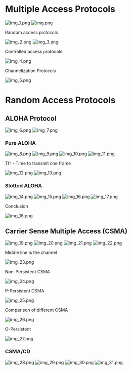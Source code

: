 # Multiple Access Protocols

![img_1.png](img_1.png)
![img.png](img.png)

Random access protocols

![img_2.png](img_2.png)
![img_3.png](img_3.png)

Controlled access protocols

![img_4.png](img_4.png)

Channelization Protocols

![img_5.png](img_5.png)

# Random Access Protocols

## ALOHA Protocol

![img_6.png](img_6.png)
![img_7.png](img_7.png)

### Pure ALOHA

![img_8.png](img_8.png)
![img_9.png](img_9.png)
![img_10.png](img_10.png)
![img_11.png](img_11.png)

Tfr - Time to transmit one frame

![img_12.png](img_12.png)
![img_13.png](img_13.png)

### Slotted ALOHA

![img_14.png](img_14.png)
![img_15.png](img_15.png)
![img_16.png](img_16.png)
![img_17.png](img_17.png)

Conclusion

![img_18.png](img_18.png)

## Carrier Sense Multiple Access (CSMA)

![img_19.png](img_19.png)
![img_20.png](img_20.png)
![img_21.png](img_21.png)
![img_22.png](img_22.png)

Middle line is the channel

![img_23.png](img_23.png)

Non-Persistent CSMA

![img_24.png](img_24.png)

P-Persistent CSMA

![img_25.png](img_25.png)

Comparison of different CSMA

![img_26.png](img_26.png)

O-Persistent

![img_27.png](img_27.png)

### CSMA/CD

![img_28.png](img_28.png)
![img_29.png](img_29.png)
![img_30.png](img_30.png)
![img_31.png](img_31.png)
